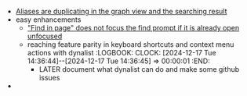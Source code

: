 - [Aliases are duplicating in the graph view and the searching result](https://github.com/logseq/logseq/issues/4709)
- easy enhancements
	- ["Find in page" does not focus the find prompt if it is already open unfocused](https://github.com/logseq/logseq/issues/8360)
	- reaching feature parity in keyboard shortcuts and context menu actions with dynalist
	  :LOGBOOK:
	  CLOCK: [2024-12-17 Tue 14:36:44]--[2024-12-17 Tue 14:36:45] =>  00:00:01
	  :END:
		- LATER document what dynalist can do and make some github issues
-